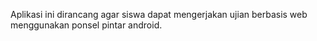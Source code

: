 Aplikasi ini dirancang agar siswa dapat mengerjakan ujian berbasis web menggunakan ponsel pintar android. 
